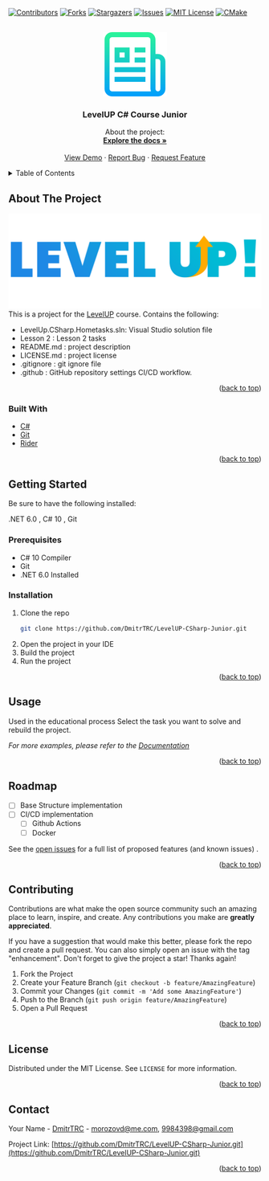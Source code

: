 <div id="top"></div>




<!-- PROJECT SHIELDS -->
<!--
*** I'm using markdown "reference style" links for readability.
*** Reference links are enclosed in brackets [ ] instead of parentheses ( ).
*** See the bottom of this document for the declaration of the reference variables
*** for contributors-url, forks-url, etc. This is an optional, concise syntax you may use.
*** https://www.markdownguide.org/basic-syntax/#reference-style-links
-->
[![Contributors][contributors-shield]][contributors-url]
[![Forks][forks-shield]][forks-url]
[![Stargazers][stars-shield]][stars-url]
[![Issues][issues-shield]][issues-url]
[![MIT License][license-shield]][license-url]
[![CMake][status-shield]][status-url]



<!-- PROJECT LOGO -->
<br />
<div align="center">
  <a href="https://github.com/DmitrTRC/LevelUP-CSharp-Junior.git">
    <img src="Images/logo.png" alt="Logo" width="128" height="128">
  </a>

<h3 align="center">LevelUP C# Course Junior</h3>

  <p align="center">
    About the project:
    <br />
    <a href="https://github.com/DmitrTRC/LevelUP-CSharp-Junior.git"><strong>Explore the docs »</strong></a>
    <br />
    <br />
    <a href="https://github.com/DmitrTRC/LevelUP-CSharp-Junior.git">View Demo</a>
    ·
    <a href="https://github.com/DmitrTRC/LevelUP-CSharp-Junior.git/issues">Report Bug</a>
    ·
    <a href="https://github.com/DmitrTRC/LevelUP-CSharp-Junior.git/issues">Request Feature</a>
  </p>
</div>



<!-- TABLE OF CONTENTS -->
<details>
  <summary>Table of Contents</summary>
  <ol>
    <li>
      <a href="#about-the-project">About The Project</a>
      <ul>
        <li><a href="#built-with">Built With</a></li>
      </ul>
    </li>
    <li>
      <a href="#getting-started">Getting Started</a>
      <ul>
        <li><a href="#prerequisites">Prerequisites</a></li>
        <li><a href="#installation">Installation</a></li>
      </ul>
    </li>
    <li><a href="#usage">Usage</a></li>
    <li><a href="#roadmap">Roadmap</a></li>
    <li><a href="#contributing">Contributing</a></li>
    <li><a href="#license">License</a></li>
    <li><a href="#contact">Contact</a></li>
    <li><a href="#acknowledgments">Acknowledgments</a></li>
  </ol>
</details>



<!-- ABOUT THE PROJECT -->

## About The Project

[![Product Name Screen Shot][product-screenshot]](https://https://levelp.ru)
This is a project for the [LevelUP](https://levelp.ru/courses/programmirovanie/fundamentals-of-programming-c-level-1/)
course.
Contains the following:

* LevelUp.CSharp.Hometasks.sln: Visual Studio solution file
* Lesson 2 : Lesson 2 tasks
* README.md : project description
* LICENSE.md : project license
* .gitignore : git ignore file
* .github : GitHub repository settings CI/CD workflow.

<p align="right">(<a href="#top">back to top</a>)</p>

### Built With

* [C#](https://docs.microsoft.com/en-us/dotnet/csharp/)
* [Git](https://git-scm.com/)
* [Rider](https://www.jetbrains.com/rider/)

<p align="right">(<a href="#top">back to top</a>)</p>



<!-- GETTING STARTED -->

## Getting Started

Be sure to have the following installed:

.NET 6.0 , C# 10 , Git

### Prerequisites

* C# 10 Compiler
* Git
* .NET 6.0 Installed

### Installation

1. Clone the repo
   ```sh
   git clone https://github.com/DmitrTRC/LevelUP-CSharp-Junior.git
   ```
2. Open the project in your IDE
3. Build the project
4. Run the project



<p align="right">(<a href="#top">back to top</a>)</p>



<!-- USAGE EXAMPLES -->

## Usage

Used in the educational process
Select the task you want to solve and rebuild the project.

_For more examples, please refer to
the [Documentation](https://github.com/DmitrTRC/LevelUP-CSharp-Junior/blob/master/Docs/QuickManual.MD)_

<p align="right">(<a href="#top">back to top</a>)</p>



<!-- ROADMAP -->

## Roadmap

- [ ] Base Structure implementation
- [ ] CI/CD implementation
    - [ ] Github Actions
    - [ ] Docker

See the [open issues](https://github.com/DmitrTRC/LevelUP-CSharp-Junior/issues) for a full list of proposed features (and
known issues)
.

<p align="right">(<a href="#top">back to top</a>)</p>



<!-- CONTRIBUTING -->

## Contributing

Contributions are what make the open source community such an amazing place to learn, inspire, and create. Any
contributions you make are **greatly appreciated**.

If you have a suggestion that would make this better, please fork the repo and create a pull request. You can also
simply open an issue with the tag "enhancement". Don't forget to give the project a star! Thanks again!

1. Fork the Project
2. Create your Feature Branch (`git checkout -b feature/AmazingFeature`)
3. Commit your Changes (`git commit -m 'Add some AmazingFeature'`)
4. Push to the Branch (`git push origin feature/AmazingFeature`)
5. Open a Pull Request

<p align="right">(<a href="#top">back to top</a>)</p>



<!-- LICENSE -->

## License

Distributed under the MIT License. See `LICENSE` for more information.

<p align="right">(<a href="#top">back to top</a>)</p> 



<!-- CONTACT -->

## Contact

Your Name - [DmitrTRC](https://twitter.com/twitter_handle) - morozovd@me.com, 9984398@gmail.com

Project Link: [https://github.com/DmitrTRC/LevelUP-CSharp-Junior.git](https://github.com/DmitrTRC/LevelUP-CSharp-Junior.git)

<p align="right">(<a href="#top">back to top</a>)</p>






<!-- MARKDOWN LINKS & IMAGES -->
<!-- https://www.markdownguide.org/basic-syntax/#reference-style-links -->

[contributors-shield]: https://img.shields.io/github/contributors/DmitrTRC/LevelUP-CSharp-Junior.svg?style=for-the-badge

[contributors-url]: https://github.com/DmitrTRC/LevelUP-CSharp-Junior/graphs/contributors

[forks-shield]: https://img.shields.io/github/forks/DmitrTRC/LevelUP-CSharp-Junior?style=for-the-badge

[forks-url]: https://github.com/github_username/LevelUP-CSharp-Junior/network/members

[stars-shield]: https://img.shields.io/github/stars/DmitrTRC/LevelUP-CSharp-Junior.svg?style=for-the-badge

[stars-url]: https://github.com/DmitrTRC/LevelUP-CSharp-Junior/stargazers

[issues-shield]: https://img.shields.io/github/issues/DmitrTRC/LevelUP-CSharp-Junior?style=for-the-badge

[issues-url]: https://github.com/DmitrTRC/LevelUP-CSharp-Junior/issues

[license-shield]: https://img.shields.io/github/license/DmitrTRC/LevelUP-CSharp-Junior?style=for-the-badge

[license-url]: https://github.com/DmitrTRC/LevelUP-CSharp-Junior/blob/master/LICENSE

[product-screenshot]: Images/levelup-logo.png

[status-url]: https://github.com/DmitrTRC/LevelUP-CSharp-Junior/actions/workflows/cmake.yml/badge.svghttps://github.com/DmitrTRC/LevelUP_C_PartI/actions/workflows/CMake

[status-shield]: https://img.shields.io/github/workflow/status/DmitrTRC/LevelUP_C_PartI/CMake?style=for-the-badge
